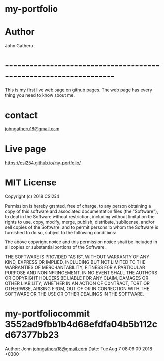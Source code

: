 # my-portfolio
# Author
John Gatheru

# -----------------------------------------------------------------
This is my first live web page on github pages.
The web page has every thing you need to know about me.
# contact 
johngatheru18@gmail.com
# Live page


https://csi254.github.io/my-portfolio/


# MIT License

Copyright (c) 2018 CSi254

Permission is hereby granted, free of charge, to any person obtaining a copy
of this software and associated documentation files (the "Software"), to deal
in the Software without restriction, including without limitation the rights
to use, copy, modify, merge, publish, distribute, sublicense, and/or sell
copies of the Software, and to permit persons to whom the Software is
furnished to do so, subject to the following conditions:

The above copyright notice and this permission notice shall be included in all
copies or substantial portions of the Software.

THE SOFTWARE IS PROVIDED "AS IS", WITHOUT WARRANTY OF ANY KIND, EXPRESS OR
IMPLIED, INCLUDING BUT NOT LIMITED TO THE WARRANTIES OF MERCHANTABILITY,
FITNESS FOR A PARTICULAR PURPOSE AND NONINFRINGEMENT. IN NO EVENT SHALL THE
AUTHORS OR COPYRIGHT HOLDERS BE LIABLE FOR ANY CLAIM, DAMAGES OR OTHER
LIABILITY, WHETHER IN AN ACTION OF CONTRACT, TORT OR OTHERWISE, ARISING FROM,
OUT OF OR IN CONNECTION WITH THE SOFTWARE OR THE USE OR OTHER DEALINGS IN THE
SOFTWARE.

# my-portfoliocommit 3552ad9fbb1b4d68efdfa04b5b112cd67377bb23
Author: John <johngatheru18@gmail.com>
Date:   Tue Aug 7 08:06:09 2018 +0300

   
